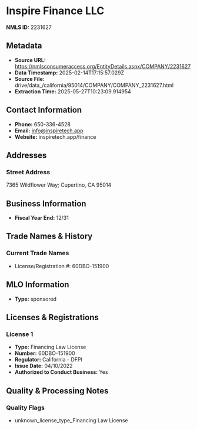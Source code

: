 # Inspire Finance LLC

**NMLS ID:** 2231627

## Metadata
- **Source URL:** https://nmlsconsumeraccess.org/EntityDetails.aspx/COMPANY/2231627
- **Data Timestamp:** 2025-02-14T17:15:57.029Z
- **Source File:** drive/data_/california/95014/COMPANY/COMPANY_2231627.html
- **Extraction Time:** 2025-05-27T10:23:09.914954

## Contact Information
- **Phone:** 650-336-4528
- **Email:** info@inspiretech.app
- **Website:** inspiretech.app/finance

## Addresses
### Street Address
7365 Wildflower Way; Cupertino, CA 95014

## Business Information
- **Fiscal Year End:** 12/31

## Trade Names & History
### Current Trade Names
- License/Registration #: 60DBO-151900

## MLO Information
- **Type:** sponsored

## Licenses & Registrations

### License 1
- **Type:** Financing Law License
- **Number:** 60DBO-151900
- **Regulator:** California - DFPI
- **Issue Date:** 04/10/2022
- **Authorized to Conduct Business:** Yes

## Quality & Processing Notes
### Quality Flags
- unknown_license_type_Financing Law License
